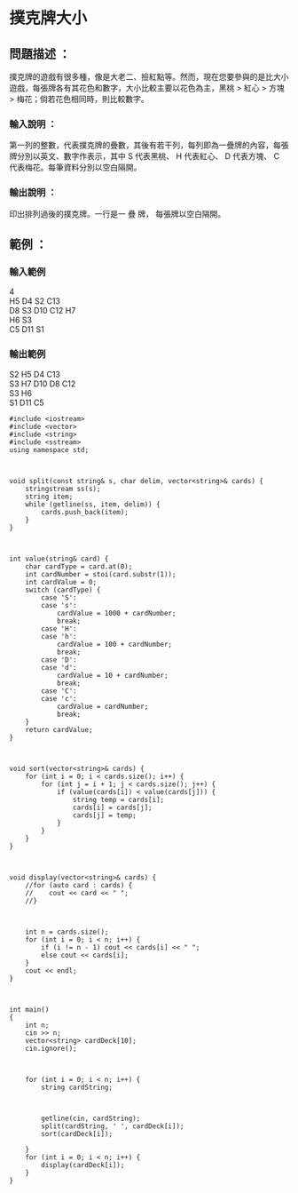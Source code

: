 # 撲克牌大小

## 問題描述 ：

撲克牌的遊戲有很多種，像是大老二、撿紅點等。然而，現在您要參與的是比大小遊戲，每張牌各有其花色和數字，大小比較主要以花色為主，黑桃 > 紅心 > 方塊 > 梅花；倘若花色相同時，則比較數字。

### 輸入說明 ：

第一列的整數，代表撲克牌的疊數，其後有若干列，每列即為一疊牌的內容，每張牌分別以英文、數字作表示，其中 S 代表黑桃、 H 代表紅心、 D 代表方塊、 C 代表梅花。每筆資料分別以空白隔開。

### 輸出說明 ：

印出排列過後的撲克牌。一行是一 疊 牌， 每張牌以空白隔開。

## 範例 ：

### 輸入範例

4  
H5 D4 S2 C13  
D8 S3 D10 C12 H7  
H6 S3  
C5 D11 S1  

### 輸出範例

S2 H5 D4 C13  
S3 H7 D10 D8 C12  
S3 H6  
S1 D11 C5  

```
#include <iostream>
#include <vector>
#include <string>
#include <sstream>
using namespace std;

 

void split(const string& s, char delim, vector<string>& cards) {
    stringstream ss(s);
    string item;
    while (getline(ss, item, delim)) {
        cards.push_back(item);
    }
}

 

int value(string& card) {
    char cardType = card.at(0);
    int cardNumber = stoi(card.substr(1));
    int cardValue = 0;
    switch (cardType) {
        case 'S':
        case 's':
            cardValue = 1000 + cardNumber;
            break;
        case 'H':
        case 'h':
            cardValue = 100 + cardNumber;
            break;
        case 'D':
        case 'd':
            cardValue = 10 + cardNumber;
            break;
        case 'C':
        case 'c':
            cardValue = cardNumber;
            break;
    }
    return cardValue;
}

 

void sort(vector<string>& cards) {
    for (int i = 0; i < cards.size(); i++) {
        for (int j = i + 1; j < cards.size(); j++) {
            if (value(cards[i]) < value(cards[j])) {
                string temp = cards[i];
                cards[i] = cards[j];
                cards[j] = temp;
            }
        }
    }
}

 

void display(vector<string>& cards) {
    //for (auto card : cards) {
    //    cout << card << " ";
    //}

 

    int n = cards.size();
    for (int i = 0; i < n; i++) {
        if (i != n - 1) cout << cards[i] << " ";
        else cout << cards[i];
    }
    cout << endl;
}

 

int main()
{
    int n;
    cin >> n;
    vector<string> cardDeck[10];
    cin.ignore();

 

    for (int i = 0; i < n; i++) {
        string cardString;

 

        getline(cin, cardString);
        split(cardString, ' ', cardDeck[i]);
        sort(cardDeck[i]);
        
    }
    for (int i = 0; i < n; i++) {
        display(cardDeck[i]);
    }
}
```
